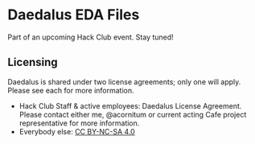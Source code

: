 # Daedalus EDA Files
Part of an upcoming Hack Club event. Stay tuned!

## Licensing
Daedalus is shared under two license agreements; only one will apply. Please see each for more information.
- Hack Club Staff & active employees: Daedalus License Agreement. Please contact either me, @acornitum or current acting Cafe project representative for more information.
- Everybody else: [CC BY-NC-SA 4.0](./LICENSE)
